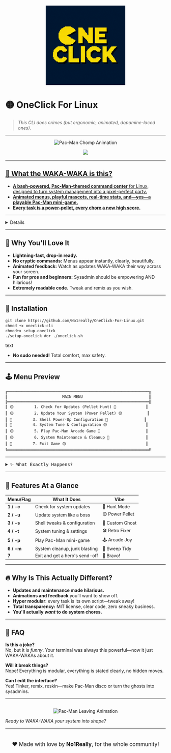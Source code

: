 <!--
━━━━━━━━━━━━━━━━━━━━━━━━━━━━━━━🟡━━━━━━━━━━━━━━━━━━━━━━━━━━━━━━━
          ONECLICK FOR LINUX — THE TERMINAL'S ARCADE
━━━━━━━━━━━━━━━━━━━━━━━━━━━━━━━━━━━━━━━━━━━━━━━━━━━━━━━━━━━━━━━
-->

<p align="center">
  <img src="assets/oneclick-logo.png" alt="OneClick Logo" width="250"/>
</p>


# 🟡 OneClick For Linux

> _This CLI does crimes (but ergonomic, animated, dopamine-laced ones)._

---

<p align="center">
  <img src="https://media3.giphy.com/media/v1.Y2lkPTc5MGI3NjExdGo1b28xYTNraDdha2pwZWxoYmpxb2x2NDkxNXhsNWQ3cjNkMnRuZyZlcD12MV9pbnRlcm5hbF9naWZfYnlfaWQmY3Q9Zw/MZRBXIfxUQMfli5vUf/giphy.gif" width="350" alt="Pac-Man Chomp Animation">
</p>

<p align="center">
  <a href="https://github.com/No1really/OneClick-For-Linux/">
    <img src="https://img.shields.io/badge/-TRY%20ONECLICK%20NOW-%23FFD52E?style=for-the-badge&logo=linux&logoColor=white">
</p>

---

## 🎉 What the WAKA-WAKA is this?

- **A bash-powered, Pac-Man-themed command center** for Linux, designed to turn system management into a pixel-perfect party.
- **Animated menus, playful mascots, real-time stats, and—yes—a playable Pac-Man mini-game.**
- **Every task is a power-pellet, every chore a new high score.**

---

<details>
<summary><kbd>💥 See It in Action!</kbd></summary>
<br>

*Chomp through system updates, maintenance, and more—while Pac-Man dances in the terminal!*


https://github.com/user-attachments/assets/8218da2a-1b03-4040-aade-60614ad4c641


</details>

---

## 🚀 Why You'll Love It

- **Lightning-fast, drop-in ready.**
- **No cryptic commands:** Menus appear instantly, clearly, beautifully.
- **Animated feedback:** Watch as updates WAKA-WAKA their way across your screen.
- **Fun for pros and beginners:** Sysadmin should be empowering AND hilarious!
- **Extremely readable code.** Tweak and remix as you wish.

---

## 🍬 Installation

```
git clone https://github.com/No1really/OneClick-For-Linux.git
chmod +x oneclick-cli
chmod+x setup-oneclick
./setup-oneclick #or ./oneclick.sh
```
text

- **No sudo needed!** Total comfort, max safety.

---

## 🕹️ Menu Preview
```
╔══════════════════════════════════════════════════════════════╗
║                        MAIN MENU                             ║
╠══════════════════════════════════════════════════════════════╣
║ 🟡         1. Check for Updates (Pellet Hunt) 🍒             ║
║ 🟡         2. Update Your System (Power Pellet) 🟡           ║
║ 👻         3. Shell Power-Up Configuration 🍒                ║
║ 👻         4. System Tune & Configuration 🟡                 ║
║ 🟡         5. Play Pac-Man Arcade Game 👻                    ║
║ 🟡         6. System Maintenance & Cleanup 🍒                ║
║ 🍒         7. Exit Game 🟡                                   ║
╚══════════════════════════════════════════════════════════════╝
```


---

<details>
<summary><kbd>✨ What Exactly Happens?</kbd></summary>
<br>

- **Bash magic** loads a crisp menu with ASCII borders, mascot, centered layout, live system stats.
- Choose any number: OneClick flies into action! Each feature is a neat, isolated module—easy to read, fun to run.
- **Animations everywhere:** From loading to error screens, your terminal dances with retro energy.
- Between tasks? Smash “5” and play Pac-Man _right there_.
- Never see a boring wall of text—**it’s all formatted, boxed, and quirky**.

<p align="center">
  <img src="https://media.giphy.com/media/v1.Y2lkPTc5MGI3NjExb3E2ajYwaXhyOXNtZDhhb2h6cTZ3bjJlbW5xbzJ6NnZsZHZzbjhubiZlcD12MV9naWZzX3NlYXJjaCZjdD1n/Ut9IfYd8U1C0CNQi76/giphy.gif" width="350" alt="Pac-Man Victory Animation">
</p>

</details>

---

## 🍾 Features At a Glance

| Menu/Flag                | What It Does                        | Vibe            |
|--------------------------|-------------------------------------|-----------------|
| **1 / -c**               | Check for system updates            | 🍒 Hunt Mode    |
| **2 / -u**               | Update system like a boss           | 🟡 Power Pellet |
| **3 / -s**               | Shell tweaks & configuration         | 👻 Custom Ghost |
| **4 / -t**               | System tuning & settings            | 🛠️ Retro Fixer  |
| **5 / -p**               | Play Pac-Man mini-game              | 🕹️ Arcade Joy   |
| **6 / -m**               | System cleanup, junk blasting       | 🧹 Sweep Tidy   |
| **7**                    | Exit and get a hero's send-off       | 🌈 Bravo!       |

---

## 🔥 Why Is This Actually Different?

- **Updates and maintenance made hilarious.**
- **Animations and feedback** you’ll want to show off.
- **Hyper modular**: every task is its own script—tweak away!
- **Total transparency:** MIT license, clear code, zero sneaky business.
- **You'll actually _want_ to do system chores.**

---

## 🧐 FAQ

**Is this a joke?**  
No, but it is _funny_. Your terminal was always this powerful—now it just WAKA-WAKAs about it.

**Will it break things?**  
Nope! Everything is modular, everything is stated clearly, no hidden moves.

**Can I edit the interface?**  
Yes! Tinker, remix, reskin—make Pac-Man disco or turn the ghosts into sysadmins.

---

<p align="center" style="margin-top:30px">

  <img src="https://media.giphy.com/media/v1.Y2lkPTc5MGI3NjExc2J6Z3ZjMWh3Y2d5aXEzaDVqZHRzaTdzcnl0d25nNGxtdXZiYjlxZyZlcD12MV9naWZzX3NlYXJjaCZjdD1n/coMv2Xa5BFDLqXM0Td/giphy.gif" width="350" alt="Pac-Man Leaving Animation">

*Ready to WAKA-WAKA your system into shape?*

</p>

---

<div align="center" style="margin-top:40px; font-size: 1.2em">

❤️ Made with love by <b>No1Really</b>, for the whole community!
</div>

